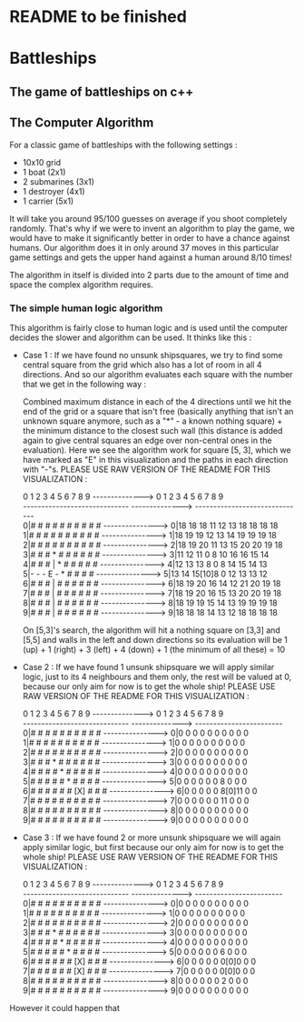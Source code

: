 # README to be finished
# Battleships
## The game of battleships on c++


## The Computer Algorithm
For a classic game of battleships with the following settings :
- 10x10 grid
- 1 boat (2x1)
- 2 submarines (3x1)
- 1 destroyer (4x1)
- 1 carrier (5x1)
  
It will take you around 95/100 guesses on average if you shoot completely randomly.
That's why if we were to invent an algorithm to play the game, we would have to make it significantly better in order to have a chance against humans.
Our algorithm does it in only around 37 moves in this particular game settings and gets the upper hand against a human around 8/10 times!

The algorithm in itself is divided into 2 parts due to the amount of time and space the complex algorithm requires.
### The simple human logic algorithm
This algorithm is fairly close to human logic and is used until the computer decides the slower and algorithm can be used.
It thinks like this :
- Case 1 : If we have found no unsunk shipsquares, we try to find some central square from the grid which also has a lot of room in all 4 directions. And so our algorithm evaluates each square with the number that we get in the following way :
  
  Combined maximum distance in each of the 4 directions until we hit the end of the grid or a square that isn't free (basically anything that isn't an unknown square anymore, such as a "*" - a known nothing square) + the minimum distance to the closest such wall (this distance is added again to give central squares an edge over non-central ones in the evaluation). Here we see the algorithm work for square [5, 3], which we have marked as "E" in this visualization and the paths in each direction with "-"s. PLEASE USE RAW VERSION OF THE README FOR THIS VISUALIZATION :
  
  0  1  2  3  4  5  6  7  8  9  -------------->    0  1  2  3  4  5  6  7  8  9                                                                                       
  ----------------------------- -------------->  ------------------------------                                                                                     
0|#  #  #  #  #  #  #  #  #  # ---------------> 0|18 18 18 11 12 13 18 18 18 18                                                                                     
1|#  #  #  #  #  #  #  #  #  # ---------------> 1|18 19 19 12 13 14 19 19 19 18                                                                                     
2|#  #  #  #  #  #  #  #  #  # ---------------> 2|18 19 20 11 13 15 20 20 19 18                                                                                     
3|#  #  #  *  #  #  #  #  #  # ---------------> 3|11 12 11 0  8  10 16 16 15 14                                                                                       
4|#  #  #  |  *  #  #  #  #  # ---------------> 4|12 13 13 8  0  8  14 15 14 13                                                                                        
5|-  -  -  E  -  *  #  #  #  # ---------------> 5|13 14 15[10]8  0  12 13 13 12                                                                                      
6|#  #  #  |  #  #  #  #  #  # ---------------> 6|18 19 20 16 14 12 21 20 19 18                                                                                     
7|#  #  #  |  #  #  #  #  #  # ---------------> 7|18 19 20 16 15 13 20 20 19 18                                                                                     
8|#  #  #  |  #  #  #  #  #  # ---------------> 8|18 19 19 15 14 13 19 19 19 18                                                                                     
9|#  #  #  |  #  #  #  #  #  # ---------------> 9|18 18 18 14 13 12 18 18 18 18                                                                                     


  On [5,3]'s search, the algorithm will hit a nothing square on [3,3] and [5,5] and walls in the left and down directions so its evaluation will be 1 (up) + 1 (right) + 3 (left) + 4 (down) + 1 (the minimum of all these) = 10
  
- Case 2 : If we have found 1 unsunk shipsquare we will apply similar logic, just to its 4 neighbours and them only, the rest will be valued at 0, because our only aim for now is to get the whole ship!  PLEASE USE RAW VERSION OF THE README FOR THIS VISUALIZATION :


  0  1  2  3  4  5  6  7  8  9  -------------->   0 1 2 3 4 5 6  7 8 9                                                                                                 
  ----------------------------- --------------> ------------------------                                                                                               
0|#  #  #  #  #  #  #  #  #  # ---------------> 0|0 0 0 0 0 0 0  0 0 0                                                                                                 
1|#  #  #  #  #  #  #  #  #  # ---------------> 1|0 0 0 0 0 0 0  0 0 0                                                                                                 
2|#  #  #  #  #  #  #  #  #  # ---------------> 2|0 0 0 0 0 0 0  0 0 0                                                                                                 
3|#  #  #  *  #  #  #  #  #  # ---------------> 3|0 0 0 0 0 0 0  0 0 0                                                                                                 
4|#  #  #  #  *  #  #  #  #  # ---------------> 4|0 0 0 0 0 0 0  0 0 0                                                                                                 
5|#  #  #  #  #  *  #  #  #  # ---------------> 5|0 0 0 0 0 0 8  0 0 0                                                                                                 
6|#  #  #  #  #  # [X] #  #  # ---------------> 6|0 0 0 0 0 8[0]11 0 0                                                                                                 
7|#  #  #  #  #  #  #  #  #  # ---------------> 7|0 0 0 0 0 0 11 0 0 0                                                                                                 
8|#  #  #  #  #  #  #  #  #  # ---------------> 8|0 0 0 0 0 0 0  0 0 0                                                                                                 
9|#  #  #  #  #  #  #  #  #  # ---------------> 9|0 0 0 0 0 0 0  0 0 0                                                                                                 

- Case 3 : If we have found 2 or more unsunk shipsquare we will again apply similar logic, but first because our only aim for now is to get the whole ship!  PLEASE USE RAW VERSION OF THE README FOR THIS VISUALIZATION :

  0  1  2  3  4  5  6  7  8  9  -------------->   0 1 2 3 4 5 6 7 8 9                                                                                                 
  ----------------------------- --------------> ------------------------                                                                                               
0|#  #  #  #  #  #  #  #  #  # ---------------> 0|0 0 0 0 0 0 0 0 0 0                                                                                                  
1|#  #  #  #  #  #  #  #  #  # ---------------> 1|0 0 0 0 0 0 0 0 0 0                                                                                                  
2|#  #  #  #  #  #  #  #  #  # ---------------> 2|0 0 0 0 0 0 0 0 0 0                                                                                                  
3|#  #  #  *  #  #  #  #  #  # ---------------> 3|0 0 0 0 0 0 0 0 0 0                                                                                                  
4|#  #  #  #  *  #  #  #  #  # ---------------> 4|0 0 0 0 0 0 0 0 0 0                                                                                                  
5|#  #  #  #  #  *  #  #  #  # ---------------> 5|0 0 0 0 0 0 6 0 0 0                                                                                                  
6|#  #  #  #  #  # [X] #  #  # ---------------> 6|0 0 0 0 0 0[0]0 0 0                                                                                                  
7|#  #  #  #  #  # [X] #  #  # ---------------> 7|0 0 0 0 0 0[0]0 0 0                                                                                                  
8|#  #  #  #  #  #  #  #  #  # ---------------> 8|0 0 0 0 0 0 2 0 0 0                                                                                                  
9|#  #  #  #  #  #  #  #  #  # ---------------> 9|0 0 0 0 0 0 0 0 0 0                                                                                                  

However it could happen that 

